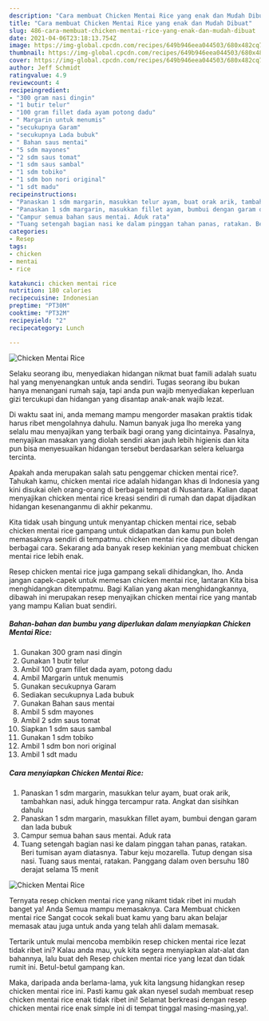 ```yaml
---
description: "Cara membuat Chicken Mentai Rice yang enak dan Mudah Dibuat"
title: "Cara membuat Chicken Mentai Rice yang enak dan Mudah Dibuat"
slug: 486-cara-membuat-chicken-mentai-rice-yang-enak-dan-mudah-dibuat
date: 2021-04-06T23:18:13.754Z
image: https://img-global.cpcdn.com/recipes/649b946eea044503/680x482cq70/chicken-mentai-rice-foto-resep-utama.jpg
thumbnail: https://img-global.cpcdn.com/recipes/649b946eea044503/680x482cq70/chicken-mentai-rice-foto-resep-utama.jpg
cover: https://img-global.cpcdn.com/recipes/649b946eea044503/680x482cq70/chicken-mentai-rice-foto-resep-utama.jpg
author: Jeff Schmidt
ratingvalue: 4.9
reviewcount: 4
recipeingredient:
- "300 gram nasi dingin"
- "1 butir telur"
- "100 gram fillet dada ayam potong dadu"
- " Margarin untuk menumis"
- "secukupnya Garam"
- "secukupnya Lada bubuk"
- " Bahan saus mentai"
- "5 sdm mayones"
- "2 sdm saus tomat"
- "1 sdm saus sambal"
- "1 sdm tobiko"
- "1 sdm bon nori original"
- "1 sdt madu"
recipeinstructions:
- "Panaskan 1 sdm margarin, masukkan telur ayam, buat orak arik, tambahkan nasi, aduk hingga tercampur rata. Angkat dan sisihkan dahulu"
- "Panaskan 1 sdm margarin, masukkan fillet ayam, bumbui dengan garam dan lada bubuk"
- "Campur semua bahan saus mentai. Aduk rata"
- "Tuang setengah bagian nasi ke dalam pinggan tahan panas, ratakan. Beri tumisan ayam diatasnya. Tabur keju mozarella. Tutup dengan sisa nasi. Tuang saus mentai, ratakan. Panggang dalam oven bersuhu 180 derajat selama 15 menit"
categories:
- Resep
tags:
- chicken
- mentai
- rice

katakunci: chicken mentai rice 
nutrition: 180 calories
recipecuisine: Indonesian
preptime: "PT30M"
cooktime: "PT32M"
recipeyield: "2"
recipecategory: Lunch

---
```



![Chicken Mentai Rice](https://img-global.cpcdn.com/recipes/649b946eea044503/680x482cq70/chicken-mentai-rice-foto-resep-utama.jpg)

Selaku seorang ibu, menyediakan hidangan nikmat buat famili adalah suatu hal yang menyenangkan untuk anda sendiri. Tugas seorang ibu bukan hanya menangani rumah saja, tapi anda pun wajib menyediakan keperluan gizi tercukupi dan hidangan yang disantap anak-anak wajib lezat.

Di waktu  saat ini, anda memang mampu mengorder masakan praktis tidak harus ribet mengolahnya dahulu. Namun banyak juga lho mereka yang selalu mau menyajikan yang terbaik bagi orang yang dicintainya. Pasalnya, menyajikan masakan yang diolah sendiri akan jauh lebih higienis dan kita pun bisa menyesuaikan hidangan tersebut berdasarkan selera keluarga tercinta. 



Apakah anda merupakan salah satu penggemar chicken mentai rice?. Tahukah kamu, chicken mentai rice adalah hidangan khas di Indonesia yang kini disukai oleh orang-orang di berbagai tempat di Nusantara. Kalian dapat menyajikan chicken mentai rice kreasi sendiri di rumah dan dapat dijadikan hidangan kesenanganmu di akhir pekanmu.

Kita tidak usah bingung untuk menyantap chicken mentai rice, sebab chicken mentai rice gampang untuk didapatkan dan kamu pun boleh memasaknya sendiri di tempatmu. chicken mentai rice dapat dibuat dengan berbagai cara. Sekarang ada banyak resep kekinian yang membuat chicken mentai rice lebih enak.

Resep chicken mentai rice juga gampang sekali dihidangkan, lho. Anda jangan capek-capek untuk memesan chicken mentai rice, lantaran Kita bisa menghidangkan ditempatmu. Bagi Kalian yang akan menghidangkannya, dibawah ini merupakan resep menyajikan chicken mentai rice yang mantab yang mampu Kalian buat sendiri.

<!--inarticleads1-->

##### Bahan-bahan dan bumbu yang diperlukan dalam menyiapkan Chicken Mentai Rice:

1. Gunakan 300 gram nasi dingin
1. Gunakan 1 butir telur
1. Ambil 100 gram fillet dada ayam, potong dadu
1. Ambil  Margarin untuk menumis
1. Gunakan secukupnya Garam
1. Sediakan secukupnya Lada bubuk
1. Gunakan  Bahan saus mentai
1. Ambil 5 sdm mayones
1. Ambil 2 sdm saus tomat
1. Siapkan 1 sdm saus sambal
1. Gunakan 1 sdm tobiko
1. Ambil 1 sdm bon nori original
1. Ambil 1 sdt madu




<!--inarticleads2-->

##### Cara menyiapkan Chicken Mentai Rice:

1. Panaskan 1 sdm margarin, masukkan telur ayam, buat orak arik, tambahkan nasi, aduk hingga tercampur rata. Angkat dan sisihkan dahulu
1. Panaskan 1 sdm margarin, masukkan fillet ayam, bumbui dengan garam dan lada bubuk
1. Campur semua bahan saus mentai. Aduk rata
1. Tuang setengah bagian nasi ke dalam pinggan tahan panas, ratakan. Beri tumisan ayam diatasnya. Tabur keju mozarella. Tutup dengan sisa nasi. Tuang saus mentai, ratakan. Panggang dalam oven bersuhu 180 derajat selama 15 menit
<img src="//assets-global.cpcdn.com/assets/icons/button_play-2c75c40dde080a61004c1f40b05d8f140eaff45d7e9e6481dc71c63d2e7c4909.png" alt="Chicken Mentai Rice">



Ternyata resep chicken mentai rice yang nikamt tidak ribet ini mudah banget ya! Anda Semua mampu memasaknya. Cara Membuat chicken mentai rice Sangat cocok sekali buat kamu yang baru akan belajar memasak atau juga untuk anda yang telah ahli dalam memasak.

Tertarik untuk mulai mencoba membikin resep chicken mentai rice lezat tidak ribet ini? Kalau anda mau, yuk kita segera menyiapkan alat-alat dan bahannya, lalu buat deh Resep chicken mentai rice yang lezat dan tidak rumit ini. Betul-betul gampang kan. 

Maka, daripada anda berlama-lama, yuk kita langsung hidangkan resep chicken mentai rice ini. Pasti kamu gak akan nyesel sudah membuat resep chicken mentai rice enak tidak ribet ini! Selamat berkreasi dengan resep chicken mentai rice enak simple ini di tempat tinggal masing-masing,ya!.


